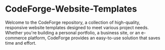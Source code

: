 # CodeForge-Website-Templates
Welcome to the CodeForge repository, a collection of high-quality, responsive website templates designed to meet various project needs. Whether you're building a personal portfolio, a business site, or an e-commerce platform, CodeForge provides an easy-to-use solution that saves time and effort.
